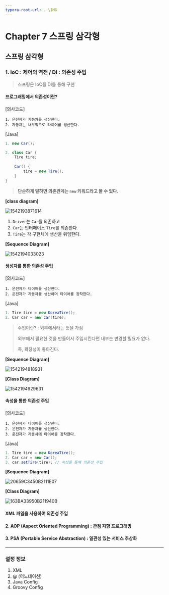 ```yaml
---
typora-root-url: ..\IMG
---
```


# Chapter 7 스프링 삼각형

## 스프링 삼각형

### 1. IoC : 제어의 역전 / DI : 의존성 주입

> 스프링은 IoC를 DI를 통해 구현



#### 프로그래밍에서 의존성이란?

[의사코드]

```
1. 운전자가 자동차를 생산한다.
2. 자동차는 내부적으로 타이어를 생산한다.
```

[Java]

```java
1. new Car();

2. class Car {
    Tire tire;
    
    Car() {
        tire = new Tire();
    }
}
```

> **단순하게 말하면 의존관계는 `new` 키워드라고 볼 수 있다.**

**[class diagram]**

![1542193871614](/1542193871614.png)

1. `Driver`는 `Car`를 의존하고
2. `Car`는 인터페이스 `Tire`를 의존한다.
3. `Tire`는 각 구현체에 생산을 위임한다.

**[Sequence Diagram]**

![1542194033023](/1542194033023.png)



#### 생성자를 통한 의존성 주입

[의사코드]

```
1. 운전자가 타이어를 생산한다.
2. 운전자가 자동차를 생산하며 타이어를 장착한다.
```

[Java]

```java
1. Tire tire = new KoreaTire();
2. Car car = new Car(tire);
```

> 주입이란? : 외부에서라는 뜻을 가짐
>
> 외부에서 필요한 것을 만들어서 주입시킨다면 내부는 변경할 필요가 없다.
>
> 즉, 확장성이 좋아진다.

**[Sequence Diagram]**

![1542194818931](/1542194818931.png)



**[Class Diagram]**

![1542194929631](/1542194929631.png)



#### 속성을 통한 의존성 주입

[의사코드]

```
1. 운전자가 타이어를 생산한다.
2. 운전자가 자동차를 생산한다.
3. 운전자가 자동차에 타이어를 장착한다.
```

[Java]

```java
1. Tire tire = new KoreaTire();
2. Car car = new Car();
3. car.setTire(tire); // 속성을 통해 의존성 주입
```

**[Sequence Diagram]**

![20659C3450B2111E07](/20659C3450B2111E07.png)



**[Class Diagram]**

![163BA33950B211940B](/163BA33950B211940B.png)



#### XML 파일을 사용하여 의존성 주입









#### 2. AOP (Aspect Oriented Programming) : 관점 지향 프로그래밍



#### 3. PSA (Portable Service Abstraction) : 일관성 있는 서비스 추상화







---

### 설정 정보

1. XML
2. @ (어노테이션)
3. Java Config
4. Groovy Config